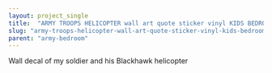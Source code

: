 ```yaml
---
layout: project_single
title:  "ARMY TROOPS HELICOPTER wall art quote sticker vinyl KIDS BEDROOM SOLDIER"
slug: "army-troops-helicopter-wall-art-quote-sticker-vinyl-kids-bedroom-soldier"
parent: "army-bedroom"
---
```

Wall decal of my soldier and his Blackhawk helicopter